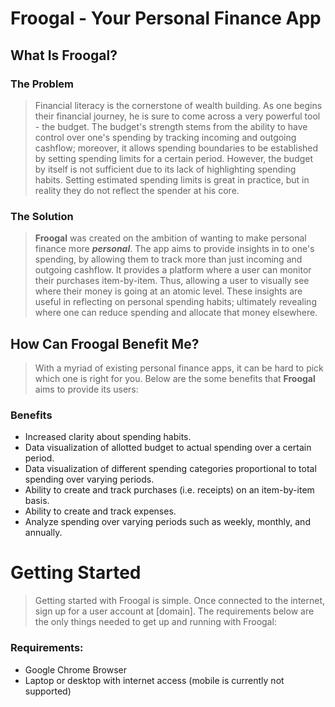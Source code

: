 # Froogal - Your Personal Finance App

## What Is Froogal?

### The Problem
> Financial literacy is the cornerstone of wealth building. As one begins their
financial journey, he is sure to come across a very powerful tool - the budget.
The budget's strength stems from the ability to have control over one's spending
by tracking incoming and outgoing cashflow; moreover, it allows spending boundaries
to be established by setting spending limits for a certain period. However, the
budget by itself is not sufficient due to its lack of highlighting spending
habits. Setting estimated spending limits is great in practice, but in reality
they do not reflect the spender at his core. 

### The Solution
> **Froogal** was created on the ambition of wanting to make personal finance more
***personal***. The app aims to provide insights in to one's spending, by allowing them
to track more than just incoming and outgoing cashflow. It provides a platform
where a user can monitor their purchases item-by-item. Thus, allowing a user to 
visually see where their money is going at an atomic level. These insights are
useful in reflecting on personal spending habits; ultimately revealing where
one can reduce spending and allocate that money elsewhere. 

## How Can Froogal Benefit Me?
> With a myriad of existing personal finance apps, it can be hard to pick which one is right for you. Below are the some benefits that **Froogal** aims to provide its users:

### Benefits
- Increased clarity about spending habits.
- Data visualization of allotted budget to actual spending over a certain period.
- Data visualization of different spending categories proportional to total spending
over varying periods.
- Ability to create and track purchases (i.e. receipts) on an item-by-item basis.
- Ability to create and track expenses.
- Analyze spending over varying periods such as weekly, monthly, and annually. 

# Getting Started
> Getting started with Froogal is simple. Once connected to the internet, 
sign up for a user account at [domain]. The requirements below are the only
things needed to get up and running with Froogal:

### Requirements:
- Google Chrome Browser
- Laptop or desktop with internet access (mobile is currently not supported)
